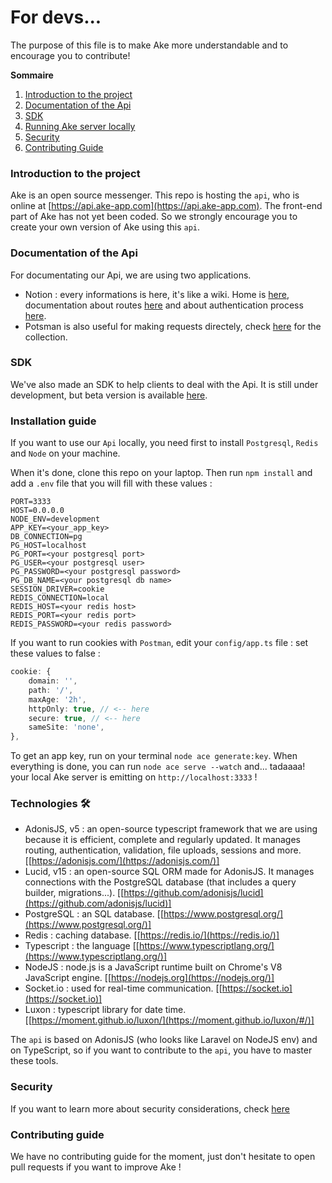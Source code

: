 # For devs...

The purpose of this file is to make Ake more understandable and to encourage you to contribute!

**Sommaire**

1. [Introduction to the project](#introduction-to-the-project)
2. [Documentation of the Api](#documentation-of-the-api)
3. [SDK](#sdk)
4. [Running Ake server locally](#installation-guide)
5. [Security](#security)
6. [Contributing Guide](#contributing-guide)

### Introduction to the project

Ake is an open source messenger. This repo is hosting the `api`, who is online at [https://api.ake-app.com](https://api.ake-app.com).
The front-end part of Ake has not yet been coded. So we strongly encourage you to create your own version of Ake using this `api`.

### Documentation of the Api

For documentating our Api, we are using two applications.

-   Notion : every informations is here, it's like a wiki. Home is [here](https://lead-harmony-d7b.notion.site/Ake-Public-5af866c71d63417684165348f3648ada), documentation about routes [here](https://lead-harmony-d7b.notion.site/Routes-29e68974864a4f178a587eac4d677854) and about authentication process [here](https://lead-harmony-d7b.notion.site/Authentication-342ef233a86f47b39984e44ef1386374).
-   Potsman is also useful for making requests directely, check [here](https://app.getpostman.com/run-collection/14271414-f3ccc73b-ed8b-473e-a253-0179d5705fcc?action=collection%2Ffork&collection-url=entityId%3D14271414-f3ccc73b-ed8b-473e-a253-0179d5705fcc%26entityType%3Dcollection%26workspaceId%3D88b58dc1-5d9a-4971-8088-89de8d2bd353) for the collection.

### SDK

We've also made an SDK to help clients to deal with the Api. It is still under development, but beta version is available [here](https://github.com/wshchocolatine/ake-sdk).

### Installation guide

If you want to use our `Api` locally, you need first to install `Postgresql`, `Redis` and `Node` on your machine.

When it's done, clone this repo on your laptop. Then run `npm install` and add a `.env` file that you will fill with these values :

```
PORT=3333
HOST=0.0.0.0
NODE_ENV=development
APP_KEY=<your_app_key>
DB_CONNECTION=pg
PG_HOST=localhost
PG_PORT=<your postgresql port>
PG_USER=<your postgresql user>
PG_PASSWORD=<your postgresql password>
PG_DB_NAME=<your postgresql db name>
SESSION_DRIVER=cookie
REDIS_CONNECTION=local
REDIS_HOST=<your redis host>
REDIS_PORT=<your redis port>
REDIS_PASSWORD=<your redis password>
```

If you want to run cookies with `Postman`, edit your `config/app.ts` file : set these values to false :

```typescript
cookie: {
	domain: '',
	path: '/',
	maxAge: '2h',
	httpOnly: true, // <-- here
	secure: true, // <-- here
	sameSite: 'none',
},
```

To get an app key, run on your terminal `node ace generate:key`.
When everything is done, you can run `node ace serve --watch` and... tadaaaa! your local Ake server is emitting on `http://localhost:3333` !

### Technologies 🛠

-   AdonisJS, v5 : an open-source typescript framework that we are using because it is efficient, complete and regularly updated. It manages routing, authentication, validation, file uploads, sessions and more. [[https://adonisjs.com/](https://adonisjs.com/)]
-   Lucid, v15 : an open-source SQL ORM made for AdonisJS. It manages connections with the PostgreSQL database (that includes a query builder, migrations...). [[https://github.com/adonisjs/lucid](https://github.com/adonisjs/lucid)]
-   PostgreSQL : an SQL database. [[https://www.postgresql.org/](https://www.postgresql.org/)]
-   Redis : caching database. [[https://redis.io/](https://redis.io/)]
-   Typescript : the language [[https://www.typescriptlang.org/](https://www.typescriptlang.org/)]
-   NodeJS : node.js is a JavaScript runtime built on Chrome's V8 JavaScript engine. [[https://nodejs.org](https://nodejs.org/)]
-   Socket.io : used for real-time communication. [[https://socket.io](https://socket.io)]
-   Luxon : typescript library for date time. [[https://moment.github.io/luxon/](https://moment.github.io/luxon/#/)]

The `api` is based on AdonisJS (who looks like Laravel on NodeJS env) and on TypeScript, so if you want to contribute to the `api`, you have to master these tools.

### Security

If you want to learn more about security considerations, check [here](https://github.com/wshchocolatine/ake-api#security-)

### Contributing guide

We have no contributing guide for the moment, just don't hesitate to open pull requests if you want to improve Ake !
